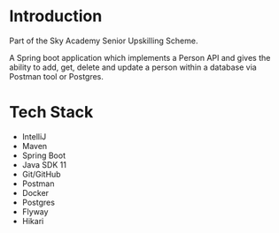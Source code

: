 # Introduction

Part of the Sky Academy Senior Upskilling Scheme.

A Spring boot application which implements a Person API and gives the ability to add, get, delete and update a person within a database via Postman tool or Postgres.

# Tech Stack

* IntelliJ
* Maven
* Spring Boot
* Java SDK 11
* Git/GitHub
* Postman
* Docker
* Postgres
* Flyway
* Hikari 
